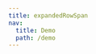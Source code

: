 ```yaml
---
title: expandedRowSpan
nav:
  title: Demo
  path: /demo
---
```


<code src="../examples/expandedRowSpan.tsx"></code>
